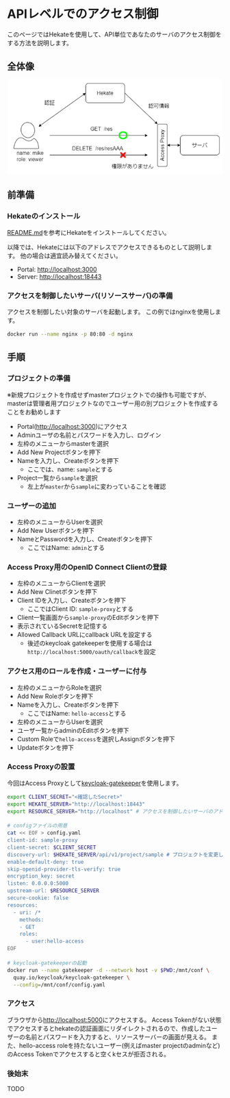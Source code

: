 # APIレベルでのアクセス制御

このページではHekateを使用して、API単位であなたのサーバのアクセス制御をする方法を説明します。

## 全体像

![イメージ図](../assets/access_ctrl_image.png)

## 前準備

### Hekateのインストール

[README.md](../../README.md)を参考にHekateをインストールしてください。

以降では、Hekateには以下のアドレスでアクセスできるものとして説明します。
他の場合は適宜読み替えてください。

- Portal: [http://localhost:3000](http://localhost:3000)
- Server: [http://localhost:18443](http://localhost:18443)

### アクセスを制御したいサーバ(リソースサーバ)の準備

アクセスを制御したい対象のサーバを起動します。
この例ではnginxを使用します。

```bash
docker run --name nginx -p 80:80 -d nginx
```

## 手順

### プロジェクトの準備

※新規プロジェクトを作成せずmasterプロジェクトでの操作も可能ですが、masterは管理者用プロジェクトなのでユーザー用の別プロジェクトを作成することをお勧めします

- Portal([http://localhost:3000](http://localhost:3000))にアクセス
- Adminユーザの名前とパスワードを入力し、ログイン
- 左枠のメニューからmasterを選択
- Add New Projectボタンを押下
- Nameを入力し、Createボタンを押下
  - ここでは、name: `sample`とする
- Project一覧から`sample`を選択
  - 左上が`master`から`sample`に変わっていることを確認

### ユーザーの追加

- 左枠のメニューからUserを選択
- Add New Userボタンを押下
- NameとPasswordを入力し、Createボタンを押下
  - ここではName: `admin`とする

### Access Proxy用のOpenID Connect Clientの登録

- 左枠のメニューからClientを選択
- Add New Clinetボタンを押下
- Client IDを入力し、Createボタンを押下
  - ここではClient ID: `sample-proxy`とする
- Client一覧画面から`sample-proxy`のEditボタンを押下
- 表示されているSecretを記憶する
- Allowed Callback URLにcallback URLを設定する
  - 後述のkeycloak gatekeeperを使用する場合は`http://localhost:5000/oauth/callback`を設定

### アクセス用のロールを作成・ユーザーに付与

- 左枠のメニューからRoleを選択
- Add New Roleボタンを押下
- Nameを入力し、Createボタンを押下
  - ここではName: `hello-access`とする
- 左枠のメニューからUserを選択
- ユーザ一覧からadminのEditボタンを押下
- Custom Roleで`hello-access`を選択しAssignボタンを押下
- Updateボタンを押下

### Access Proxyの設置

今回はAccess Proxyとして[keycloak-gatekeeper](https://github.com/keycloak/keycloak-gatekeeper)を使用します。

```bash
export CLIENT_SECRET="<確認したSecret>"
export HEKATE_SERVER="http://localhost:18443"
export RESOURCE_SERVER="http://localhost" # アクセスを制御したいサーバのアドレス

# configファイルの用意
cat << EOF > config.yaml
client-id: sample-proxy
client-secret: $CLIENT_SECRET
discovery-url: $HEKATE_SERVER/api/v1/project/sample # プロジェクトを変更した場合は適宜修正してください
enable-default-deny: true
skip-openid-provider-tls-verify: true
encryption_key: secret
listen: 0.0.0.0:5000
upstream-url: $RESOURCE_SERVER
secure-cookie: false
resources:
  - uri: /*
    methods:
    - GET
    roles:
      - user:hello-access
EOF

# keycloak-gatekeeperの起動
docker run --name gatekeeper -d --network host -v $PWD:/mnt/conf \
  quay.io/keycloak/keycloak-gatekeeper \
  --config=/mnt/conf/config.yaml
```

### アクセス

ブラウザから[http://localhost:5000](http://localhost:5000)にアクセスする。
Access Tokenがない状態でアクセスするとhekateの認証画面にリダイレクトされるので、作成したユーザーの名前とパスワードを入力すると、リソースサーバーの画面が見える。
また、hello-access roleを持たないユーザー(例えばmaster projectのadminなど)のAccess Tokenでアクセスすると空くkセスが拒否される。

### 後始末

TODO
